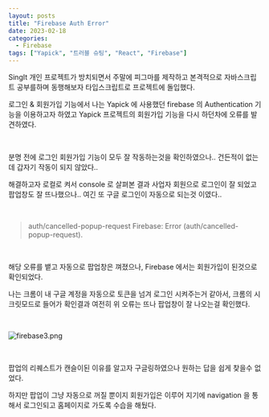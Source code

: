 ```yaml
---
layout: posts
title: "Firebase Auth Error"
date: 2023-02-18
categories:
  - Firebase
tags: ["Yapick", "트러블 슈팅", "React", "Firebase"]
---
```


SingIt 개인 프로젝트가 방치되면서 주말에 피그마를 제작하고 본격적으로 자바스크립트 공부를하며 동행해보자 타입스크립트로 프로젝트에 돌입했다.

로그인 & 회원가입 기능에서 나는 Yapick 에 사용했던 firebase 의 Authentication 기능을 이용하고자 하였고 Yapick 프로젝트의 회원가입 기능을 다시 하던차에 오류를 발견하였다.

<br>

분명 전에 로그인 회원가입 기능이 모두 잘 작동하는것을 확인하였으나.. 건든적이 없는데 갑자기 작동이 되지 않았다..

해결하고자 로컬로 켜서 console 로 살펴본 결과 사업자 회원으로 로그인이 잘 되었고 팝업창도 잘 뜨나했으나.. 여긴 또 구글 로그인이 자동으로 되는것 이였다..

<br>

> auth/cancelled-popup-request Firebase: Error (auth/cancelled-popup-request).

<br>

해당 오류를 뱉고 자동으로 팝업창은 껴졌으나, Firebase 에서는 회원가입이 된것으로 확인되었다.

나는 크롬이 내 구글 계정을 자동으로 토큰을 넘겨 로그인 시켜주는거 같아서, 크롬의 시크릿모드로 들어가 확인결과 여전히 위 오류는 뜨나 팝업창이 잘 나오는걸 확인했다.

<br>

![firebase3.png](/assets/img/firebase3.png)

<br>

팝업의 리퀘스트가 캔슬이된 이유를 알고자 구글링하였으나 원하는 답을 쉽게 찾을수 없었다.

하지만 팝업이 그냥 자동으로 꺼질 뿐이지 회원가입은 이루어 지기에 navigation 을 통해서 로그인되고 홈페이지로 가도록 수습을 해뒀다.
